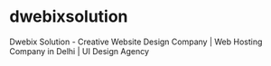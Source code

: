 # dwebixsolution
Dwebix Solution - Creative Website Design Company | Web Hosting Company in
Delhi | UI Design Agency
